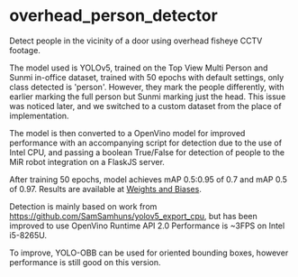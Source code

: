 # overhead_person_detector
Detect people in the vicinity of a door using overhead fisheye CCTV footage.

The model used is YOLOv5, trained on the Top View Multi Person and Sunmi in-office dataset, trained with 50 epochs with default settings, only class detected is 'person'. However, they mark the people differently, with earlier marking the full person but Sunmi marking just the head. This issue was noticed later, and we switched to a custom dataset from the place of implementation.

The model is then converted to a OpenVino model for improved performance with an accompanying script for detection due to the use of Intel CPU, and passing a boolean True/False for detection of people to the MiR robot integration on a FlaskJS server.

After training 50 epochs, model achieves mAP 0.5:0.95 of 0.7 and mAP 0.5 of 0.97. Results are available at [Weights and Biases](https://wandb.ai/aribic/YOLOv5/runs/auasy8xw/overview).

Detection is mainly based on work from https://github.com/SamSamhuns/yolov5_export_cpu, but has been improved to use OpenVino Runtime API 2.0
Performance is ~3FPS on Intel i5-8265U.

To improve, YOLO-OBB can be used for oriented bounding boxes, however performance is still good on this version.

